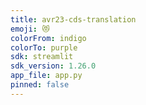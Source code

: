 ```yaml
---
title: avr23-cds-translation
emoji: 😻
colorFrom: indigo
colorTo: purple
sdk: streamlit
sdk_version: 1.26.0
app_file: app.py
pinned: false
---
```

